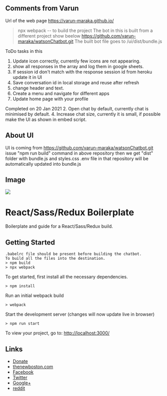## Comments from Varun
Url of the web page
https://varun-maraka.github.io/
> npx webpack   -- to build the project
The bot in this is built from a different project show beelow
https://github.com/varun-maraka/watsonChatbot.git 
The built bot file goes to /ui/dist/bundle.js

ToDo tasks in this
1. Update icon correctly, currently few icons are not appearing.
3. show all responses in the array and log them in google sheets.
5. If session id don't  match with the response session id from heroku update it in UI
6. Save conversation id in local storage and reuse after refresh
7. change header and text.
8. Create a menu and navigate for different apps
9. Update home page with your profile

Completed on 20 Jan 2021
2. Open chat by default, currently chat is minimised by default.
4. Increase chat size, currently it is small, if possible make the UI as shown in embed script.

## About UI
UI is coming from https://github.com/varun-maraka/watsonChatbot.git
issue "npm run build" command in above repository then we get "dist" folder with bundle.js and styles.css
.env file in that repository will be automatically updated into bundle.js
## Image

![](http://i.imgur.com/DUiL9yn.png)

# React/Sass/Redux Boilerplate

Boilerplate and guide for a React/Sass/Redux build.

## Getting Started

```
.babelrc file should be present before building the chatbot.
To build all the files into the destination.
> npm build
> npx webpack
```
To get started, first install all the necessary dependencies.
```
> npm install
```

Run an initial webpack build
```
> webpack
```

Start the development server (changes will now update live in browser)
```
> npm run start
```

To view your project, go to: [http://localhost:3000/](http://localhost:3000/)

## Links

- [Donate](https://www.patreon.com/thenewboston)
- [thenewboston.com](https://thenewboston.com/)
- [Facebook](https://www.facebook.com/TheNewBoston-464114846956315/)
- [Twitter](https://twitter.com/bucky_roberts)
- [Google+](https://plus.google.com/+BuckyRoberts)
- [reddit](https://www.reddit.com/r/thenewboston/)
